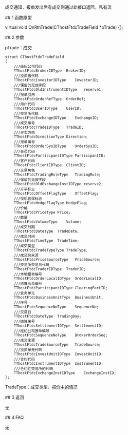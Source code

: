 <p>成交通知，报单发出后有成交则通过此接口返回。私有流</p>
<span class="anchor" id="d009a26b-02f6-4313-a0a6-68790ca96f0f"></span>
## 1.函数原型
<p>virtual void OnRtnTrade(CThostFtdcTradeField *pTrade) {};</p>
<span class="anchor" id="53a50a4e-bdec-4ae1-a853-be3541e3f094"></span>
## 2.参数
<p>pTrade：成交</p>
<pre><code>struct CThostFtdcTradeField
{
    ///经纪公司代码
    TThostFtdcBrokerIDType  BrokerID;
    ///投资者代码
    TThostFtdcInvestorIDType    InvestorID;
    ///保留的无效字段
    TThostFtdcOldInstrumentIDType   reserve1;
    ///报单引用
    TThostFtdcOrderRefType  OrderRef;
    ///用户代码
    TThostFtdcUserIDType    UserID;
    ///交易所代码
    TThostFtdcExchangeIDType    ExchangeID;
    ///成交编号
    TThostFtdcTradeIDType   TradeID;
    ///买卖方向
    TThostFtdcDirectionType Direction;
    ///报单编号
    TThostFtdcOrderSysIDType    OrderSysID;
    ///会员代码
    TThostFtdcParticipantIDType ParticipantID;
    ///客户代码
    TThostFtdcClientIDType  ClientID;
    ///交易角色
    TThostFtdcTradingRoleType   TradingRole;
    ///保留的无效字段
    TThostFtdcOldExchangeInstIDType reserve2;
    ///开平标志
    TThostFtdcOffsetFlagType    OffsetFlag;
    ///投机套保标志
    TThostFtdcHedgeFlagType HedgeFlag;
    ///价格
    TThostFtdcPriceType Price;
    ///数量
    TThostFtdcVolumeType    Volume;
    ///成交时期
    TThostFtdcDateType  TradeDate;
    ///成交时间
    TThostFtdcTimeType  TradeTime;
    ///成交类型
    TThostFtdcTradeTypeType TradeType;
    ///成交价来源
    TThostFtdcPriceSourceType   PriceSource;
    ///交易所交易员代码
    TThostFtdcTraderIDType  TraderID;
    ///本地报单编号
    TThostFtdcOrderLocalIDType  OrderLocalID;
    ///结算会员编号
    TThostFtdcParticipantIDType ClearingPartID;
    ///业务单元
    TThostFtdcBusinessUnitType  BusinessUnit;
    ///序号
    TThostFtdcSequenceNoType    SequenceNo;
    ///交易日
    TThostFtdcDateType  TradingDay;
    ///结算编号
    TThostFtdcSettlementIDType  SettlementID;
    ///经纪公司报单编号
    TThostFtdcSequenceNoType    BrokerOrderSeq;
    ///成交来源
    TThostFtdcTradeSourceType   TradeSource;
    ///投资单元代码
    TThostFtdcInvestUnitIDType  InvestUnitID;
    ///合约代码
    TThostFtdcInstrumentIDType  InstrumentID;
    ///合约在交易所的代码
    TThostFtdcExchangeInstIDType    ExchangeInstID;
};
</code></pre>
<p>TradeType：成交类型，<a href="../../../qtywgz/bjhxj.html#anchor-id-02">报价中的情况</a></p>
<span class="anchor" id="6a5bcb37-559b-49b7-b906-d9a133a8a86e"></span>
## 3.返回
<p>无</p>
<span class="anchor" id="57c42f14-cc7e-42a0-96d2-3588568e75c4"></span>
## 4.FAQ
<p>无</p>
